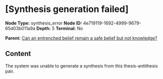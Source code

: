 # [Synthesis generation failed]

**Node Type:** synthesis_error
**Node ID:** 4e719119-1692-4999-9679-65d03b011a9a
**Depth:** 5
**Terminal:** No

**Parent:** [Can an entrenched belief remain a safe belief but not knowledge?](can-an-entrenched-belief-remain-a-safe-belief-but-not-knowledge-antithesis-2d6fde71-5cb9-4e9b-a73f-320f2e18a97b.md)

## Content

The system was unable to generate a synthesis from this thesis-antithesis pair.
